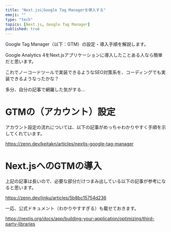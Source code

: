 ```yaml
---
title: "Next.jsにGoogle Tag Managerを導入する"
emoji: ""
type: "tech"
topics: [Next.js, Google Tag Manager]
published: true
---
```

Google Tag Manager（以下：GTM）の設定・導入手順を解説します。

Google Analytics 4をNext.jsアプリケーションに導入したことある人なら簡単だと思います。

これでノーコードツールで実装できるようなSEO対策系を、コーディングでも実装できるようなったかな？

多分、自分の記事で網羅した気がする…

# GTMの（アカウント）設定

アカウント設定の流れについては、以下の記事がめっちゃわかりやすく手順を示してくれています。

https://zenn.dev/keitakn/articles/nextjs-google-tag-manager

# Next.jsへのGTMの導入

上記の記事は長いので、必要な部分だけつまみ出している以下の記事が参考になると思います。

https://zenn.dev/jinku/articles/5b8bc15754d236

一応、公式ドキュメント（わかりやすすぎる）も載せておきます。

https://nextjs.org/docs/app/building-your-application/optimizing/third-party-libraries
